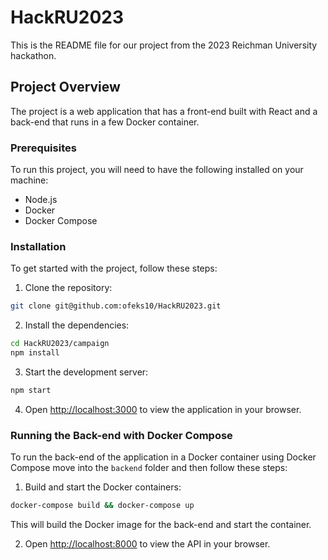 # HackRU2023

This is the README file for our project from the 2023 Reichman University hackathon.

## Project Overview

The project is a web application that has a front-end built with React and a back-end that runs in a few Docker container.

### Prerequisites

To run this project, you will need to have the following installed on your machine:

- Node.js
- Docker
- Docker Compose

### Installation

To get started with the project, follow these steps:

1. Clone the repository:

```bash
git clone git@github.com:ofeks10/HackRU2023.git
```

2. Install the dependencies:

```bash
cd HackRU2023/campaign
npm install
```

3. Start the development server:

```bash
npm start
```

4. Open [http://localhost:3000](http://localhost:3000) to view the application in your browser.

### Running the Back-end with Docker Compose

To run the back-end of the application in a Docker container using Docker Compose move into the `backend` folder and then follow these steps:

1. Build and start the Docker containers:

```bash
docker-compose build && docker-compose up
```
This will build the Docker image for the back-end and start the container.

2. Open [http://localhost:8000](http://localhost:8000) to view the API in your browser.
